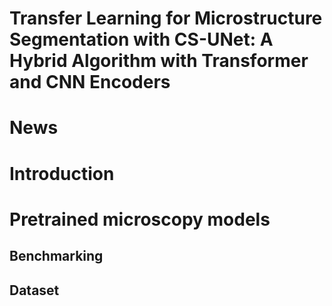 # Transfer Learning for Microstructure Segmentation with CS-UNet: A Hybrid Algorithm with Transformer and CNN Encoders
# News

# Introduction

# Pretrained microscopy models
## Benchmarking
## Dataset




